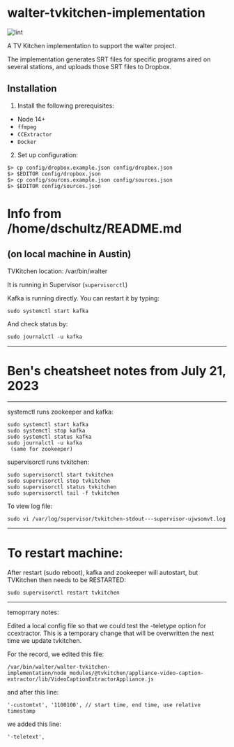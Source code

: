 # walter-tvkitchen-implementation
![lint](https://github.com/art-o-matic/walter-tvkitchen-implementation/actions/workflows/lint.yml/badge.svg)

A TV Kitchen implementation to support the walter project.

The implementation generates SRT files for specific programs aired on several stations, and uploads those SRT files to Dropbox.

## Installation

1. Install the following prerequisites:

- Node 14+
- `ffmpeg`
- `CCExtractor`
- `Docker`

2. Set up configuration:

```
$> cp config/dropbox.example.json config/dropbox.json
$> $EDITOR config/dropbox.json
$> cp config/sources.example.json config/sources.json
$> $EDITOR config/sources.json
```

# Info from /home/dschultz/README.md
## (on local machine in Austin)
TVKitchen location: /var/bin/walter

It is running in Supervisor (`supervisorctl`)

Kafka is running directly. You can restart it by typing:

	sudo systemctl start kafka

And check status by:

	sudo journalctl -u kafka

--------------------------------------------------
# Ben's cheatsheet notes from July 21, 2023
--------------------------------------------------

systemctl runs zookeeper and kafka:

	sudo systemctl start kafka
	sudo systemctl stop kafka
 	sudo systemctl status kafka
 	sudo journalctl -u kafka
 	 (same for zookeeper)

supervisorctl runs tvkitchen:

	sudo supervisorctl start tvkitchen
	sudo supervisorctl stop tvkitchen
	sudo supervisorctl status tvkitchen
	sudo supervisorctl tail -f tvkitchen

To view log file: 

	sudo vi /var/log/supervisor/tvkitchen-stdout---supervisor-ujwsomvt.log

----------------

# To restart machine: 

After restart (sudo reboot), kafka and zookeeper will autostart, but TVKitchen then needs to be RESTARTED:

	sudo supervisorctl restart tvkitchen

----------------

temoprrary notes:

Edited a local config file so that we could test the -teletype option for ccextractor. This is a temporary change that will be overwritten the next time we update tvkitchen. 

For the record, we edited this file:

	/var/bin/walter/walter-tvkitchen-implementation/node_modules/@tvkitchen/appliance-video-caption-extractor/lib/VideoCaptionExtractorAppliance.js

and after this line:
    
	'-customtxt', '1100100', // start time, end time, use relative timestamp
 
we added this line:

    '-teletext',


